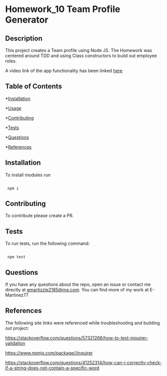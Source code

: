 # Homework_10 Team Profile Generator

## Description

This project creates a Team profile using Node JS. The Homework was centered around TDD and using Class constructors to build out employee roles.

A video link of the app functionality has been linked [here](https://drive.google.com/file/d/1Rzg2pahfixB7NpGLFBdK4scg_3iBB9Xp/view)

## Table of Contents

\*[Installation](#installation)

\*[Usage](#usage)

\*[Contributing](#contributing)

\*[Tests](#tests)

\*[Questions](#tests)

\*[References](#references)

## Installation

To install modules run

```

 npm i

```

## Contributing

To contribute please create a PR.

## Tests

To run tests, run the following command:

```

 npm test

```

## Questions

If you have any questions about the repo, open an issue or contact me directly at emartizzle2185@me.com.
You can find more of my work at E-Martinez77

## References

The following site links were referenced while troubleshooting and building out project:

https://stackoverflow.com/questions/57321266/how-to-test-inquirer-validation

https://www.npmjs.com/package//inquirer

https://stackoverflow.com/questions/41252314/how-can-i-correctly-check-if-a-string-does-not-contain-a-specific-word

